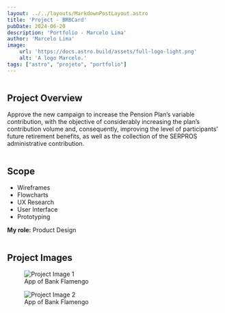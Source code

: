 ```yaml
---
layout: ../../layouts/MarkdownPostLayout.astro
title: 'Project - BRBCard'
pubDate: 2024-06-20
description: 'Portfolio - Marcelo Lima'
author: 'Marcelo Lima'
image:
    url: 'https://docs.astro.build/assets/full-logo-light.png'
    alt: 'A logo Marcelo.'
tags: ["astro", "projeto", "portfolio"]
---
```

<main>
<section class="project-details">
    <div class="column">
      <h2>Project Overview</h2>
      <p>Approve the new campaign to increase the Pension Plan’s variable contribution, with the objective of considerably increasing the plan’s contribution volume and, consequently, improving the level of participants’ future retirement benefits, as well as the collection of the SERPROS administrative contribution.</p>
    </div>

 <div class="column">
      <h2>Scope</h2>
      <ul>
        <li>Wireframes</li>
        <li>Flowcharts</li>
        <li>UX Research</li>
        <li>User Interface</li>
        <li>Prototyping</li>
      </ul>
      <p><strong>My role:</strong> Product Design</p>
    </div>

<section class="project-images">
      <h2>Project Images</h2>
      <div class="image-gallery">
        <!-- Aqui você pode adicionar as imagens do projeto usando <img> dentro de <figure> -->
        <figure>
          <img src="/images/fla-1.jpg" alt="Project Image 1">
          <figcaption>App of Bank Flamengo</figcaption>
        </figure>
        <figure>
          <img src="/images/fla-2.jpg" alt="Project Image 2">
          <figcaption>App of Bank Flamengo</figcaption>
        </figure>
      </div>
</section>
</main>